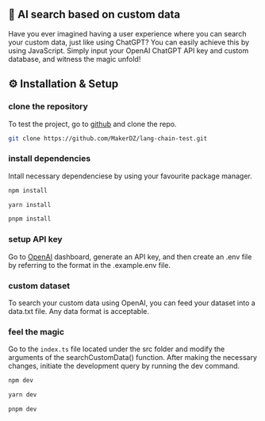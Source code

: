 
## 🧠 AI search based on custom data

Have you ever imagined having a user experience where you can search your custom data, just like using ChatGPT? You can easily achieve this by using JavaScript. Simply input your OpenAI ChatGPT API key and custom database, and witness the magic unfold!


## ⚙️ Installation & Setup

### clone the repository

To test the project, go to [github](https://github.com/MakerDZ/lang-chain-test) and clone the repo.

```bash
git clone https://github.com/MakerDZ/lang-chain-test.git
```

### install dependencies

Intall necessary dependenciese by using your favourite package manager.

```bash
npm install
```

```bash
yarn install
```

```bash
pnpm install
```

### setup API key

Go to [OpenAI](https://platform.openai.com/account/api-keys) dashboard, generate an API key, and then create an .env file by referring to the format in the .example.env file.

### custom dataset

To search your custom data using OpenAI, you can feed your dataset into a data.txt file. Any data format is acceptable.

### feel the magic

Go to the `index.ts` file located under the src folder and modify the arguments of the searchCustomData() function. After making the necessary changes, initiate the development query by running the dev command.

```bash
npm dev
```

```bash
yarn dev
```

```bash
pnpm dev
```
